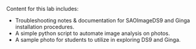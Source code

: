 Content for this lab includes:
- Troubleshooting notes & documentation for SAOImageDS9 and Ginga installation procedures.
- A simple python script to automate image analysis on photos.
- A sample photo for students to utilize in exploring DS9 and Ginga.

